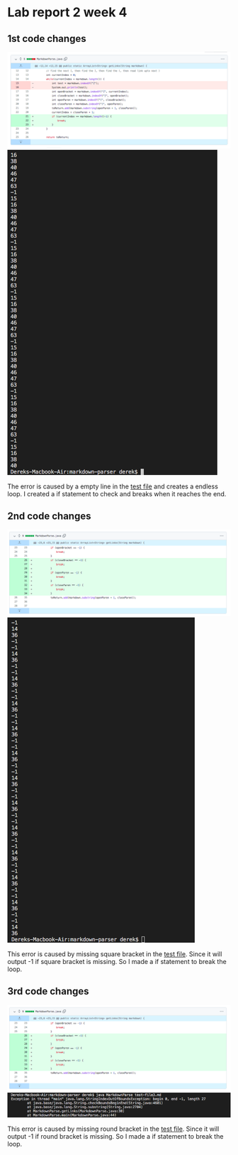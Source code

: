 # Lab report 2 week 4

## 1st code changes
![Image](week-4-lab-report-2-1.png)
![Image](week-4-lab-report-2-2.png)

The error is caused by a empty line in the [test file](https://github.com/derekcheung11/markdown-parser/blob/08024d8cb75c7d8dd68fb98aaed1683a83220ffa/test-file.md) and creates a endless loop. I created a if statement to check and breaks when it reaches the end.

## 2nd code changes
![Image](week-4-lab-report-2-3.png)
![Image](week-4-lab-report-2-4.png)

This error is caused by missing square bracket in the [test file](https://github.com/derekcheung11/markdown-parser/blob/08024d8cb75c7d8dd68fb98aaed1683a83220ffa/test-file9.md). Since it will output -1 if square bracket is missing. So I made a if statement to break the loop.

## 3rd code changes
![Image](week-4-lab-report-2-5.png)
![Image](week-4-lab-report-2-6.png)

This error is caused by missing round bracket in the [test file](https://github.com/derekcheung11/markdown-parser/blob/08024d8cb75c7d8dd68fb98aaed1683a83220ffa/test-file3.md). Since it will output -1 if round bracket is missing. So I made a if statement to break the loop.
